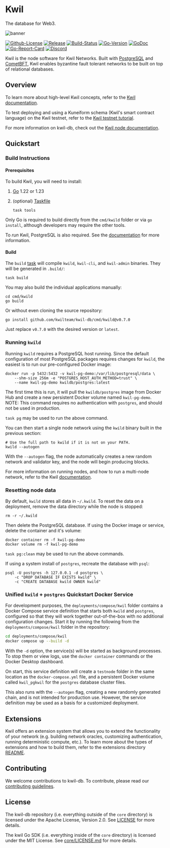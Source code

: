# Kwil

The database for Web3.

![banner](./assets/kwil-banner.jpeg)

[![Github-License](https://img.shields.io/badge/license-Apache%202.0-green)](./LICENSE.md)
[![Release](https://img.shields.io/github/v/release/kwilteam/kwil-db)](https://github.com/kwilteam/kwil-db/releases)
[![Build-Status](https://github.com/kwilteam/kwil-db/actions/workflows/ci.yaml/badge.svg)](https://github.com/kwilteam/kwil-db/actions)
[![Go-Version](https://img.shields.io/github/go-mod/go-version/kwilteam/kwil-db)](./go.mod)
[![GoDoc](https://godoc.org/github.com/kwilteam/kwil-db?status.svg)](https://pkg.go.dev/github.com/kwilteam/kwil-db)
[![Go-Report-Card](https://goreportcard.com/badge/github.com/kwilteam/kwil-db)](https://goreportcard.com/report/github.com/kwilteam/kwil-db)
[![Discord](https://img.shields.io/discord/819855804554543114?logo=discord)](https://discord.com/invite/HzRPZ59Kay)

Kwil is the node software for Kwil Networks. Built with [PostgreSQL](https://www.postgresql.org/) and [CometBFT](https://github.com/cometbft/cometbft), Kwil enables byzantine fault tolerant networks to be built on top of relational databases.

## Overview

To learn more about high-level Kwil concepts, refer to the [Kwil documentation](https://docs.kwil.com/docs/concepts).

To test deploying and using a Kuneiform schema (Kwil's smart contract language) on the Kwil testnet, refer to the [Kwil testnet tutorial](https://docs.kwil.com/docs/getting-started/create-a-database).

For more information on kwil-db, check out the [Kwil node documentation](https://docs.kwil.com/docs/node/quickstart).

## Quickstart

### Build Instructions

#### Prerequisites

To build Kwil, you will need to install:

1. [Go](https://golang.org/doc/install) 1.22 or 1.23
2. (optional) [Taskfile](https://taskfile.dev/installation)

    ```shell
    task tools
    ```

Only Go is required to build directly from the `cmd/kwild` folder or via `go install`, although developers may require the other tools.

To *run* Kwil, PostgreSQL is also required. See the [documentation](<https://docs.kwil.com/docs/daemon/installation>) for more information.

#### Build

The `build` [task](https://taskfile.dev/) will compile `kwild`, `kwil-cli`, and `kwil-admin` binaries. They will be generated in `.build/`:

```shell
task build
```

You may also build the individual applications manually:

```shell
cd cmd/kwild
go build
```

Or without even cloning the source repository:

```shell
go install github.com/kwilteam/kwil-db/cmd/kwild@v0.7.0
```

Just replace `v0.7.0` with the desired version or `latest`.

### Running `kwild`

Running `kwild` requires a PostgreSQL host running. Since the default
configuration of most PostgreSQL packages requires changes for `kwild`, the
easiest is to run our pre-configured Docker image:

```shell
docker run -p 5432:5432 -v kwil-pg-demo:/var/lib/postgresql/data \
    --shm-size 256m -e "POSTGRES_HOST_AUTH_METHOD=trust" \
    --name kwil-pg-demo kwildb/postgres:latest
```

The first time this is run, it will pull the `kwildb/postgres` image from Docker
Hub and create a new persistent Docker volume named `kwil-pg-demo`. NOTE: This
command requires no authentication with `postgres`, and should not be used in
production.

`task pg` may be used to run the above command.

You can then start a single node network using the `kwild` binary built in the previous section:

```shell
# Use the full path to kwild if it is not on your PATH.
kwild --autogen
```

With the `--autogen` flag, the node automatically creates a new random network
and validator key, and the node will begin producing blocks.

For more information on running nodes, and how to run a multi-node network, refer to the Kwil [documentation](https://docs.kwil.com/docs/node/quickstart).

### Resetting node data

By default, `kwild` stores all data in `~/.kwild`. To reset the data on a deployment, remove the data directory while the node is stopped:

```shell
rm -r ~/.kwild
```

Then delete the PostgreSQL database. If using the Docker image or service, delete the container and it's volume:

```shell
docker container rm -f kwil-pg-demo
docker volume rm -f kwil-pg-demo
```

`task pg:clean` may be used to run the above commands.

If using a system install of `postgres`, recreate the database with `psql`:

```shell
psql -U postgres -h 127.0.0.1 -d postgres \
    -c "DROP DATABASE IF EXISTS kwild" \
    -c "CREATE DATABASE kwild OWNER kwild"
```

### Unified `kwild` + `postgres` Quickstart Docker Service

For development purposes, the `deployments/compose/kwil` folder contains a
Docker Compose service definition that starts both `kwild` and `postgres`,
configured so that they will work together out-of-the-box with no additional
configuration changes. Start it by running the following from the
`deployments/compose/kwil` folder in the repository:

```sh
cd deployments/compose/kwil
docker compose up --build -d
```

With the `-d` option, the service(s) will be started as background processes. To
stop them or view logs, use the `docker container` commands or the Docker
Desktop dashboard.

On start, this service definition will create a `testnode` folder in the same
location as the `docker-compose.yml` file, and a persistent Docker volume called
`kwil_pgkwil` for the `postgres` database cluster files.

This also runs with the `--autogen` flag, creating a new randomly generated
chain, and is not intended for production use. However, the service definition
may be used as a basis for a customized deployment.

## Extensions

Kwil offers an extension system that allows you to extend the functionality of your network (e.g. building network oracles, customizing authentication, running deterministic compute, etc.). To learn more about the types of extensions and how to build them, refer to the extensions directory [README](extensions/README.md).

## Contributing

We welcome contributions to kwil-db. To contribute, please read our [contributing guidelines](CONTRIBUTING.md).

## License

The kwil-db repository (i.e. everything outside of the `core` directory) is licensed under the Apache License, Version 2.0. See [LICENSE](LICENSE) for more details.

The kwil Go SDK (i.e. everything inside of the `core` directory) is licensed under the MIT License. See [core/LICENSE.md](core/LICENSE.md) for more details.
